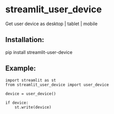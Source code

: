 # streamlit_user_device

Get user device as desktop | tablet | mobile

## Installation:
pip install streamlit-user-device

## Example:
```
import streamlit as st  
from streamlit_user_device import user_device

device = user_device()

if device:  
    st.write(device)
```    
